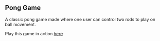 ## Pong Game

A classic pong game made where one user can control two rods to play on ball movement.

Play this game in action [here](https://argha-majumder.github.io/pong-game/)
